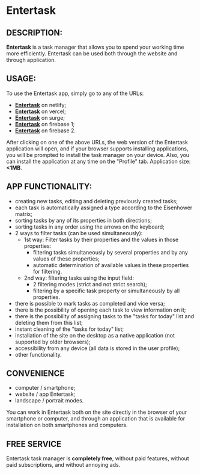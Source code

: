 # Entertask

## DESCRIPTION:

**Entertask** is a task manager that allows you to spend your working time more efficiently. Entertask can be used both through the website and through application.

## USAGE:

To use the Entertask app, simply go to any of the URLs:

- **[Entertask](https://entertask.netlify.app/)** on netlify;
- **[Entertask](https://entertask.vercel.app/)** on vercel;
- **[Entertask](https://entertask.surge.sh/)** on surge;
- **[Entertask](https://entertask-app.web.app/)** on firebase 1;
- **[Entertask](https://entertask-app.firebaseapp.com/)** on firebase 2.

After clicking on one of the above URLs, the web version of the Entertask application will open, and if your browser supports installing applications, you will be prompted to install the task manager on your device. Also, you can install the application at any time on the "Profile" tab. Application size: **<1MB**.

## APP FUNCTIONALITY:

- creating new tasks, editing and deleting previously created tasks;
- each task is automatically assigned a type according to the Eisenhower matrix;
- sorting tasks by any of its properties in both directions;
- sorting tasks in any order using the arrows on the keyboard;
- 2 ways to filter tasks (can be used simultaneously):
  - 1st way: Filter tasks by their properties and the values in those properties:
    - filtering tasks simultaneously by several properties and by any values of these properties;
    - automatic determination of available values in these properties for filtering.
  - 2nd way: filtering tasks using the input field:
    - 2 filtering modes (strict and not strict search);
    - filtering by a specific task property or simultaneously by all properties.
- there is possible to mark tasks as completed and vice versa;
- there is the possibility of opening each task to view information on it;
- there is the possibility of assigning tasks to the "tasks for today" list and deleting them from this list;
- instant cleaning of the "tasks for today" list;
- installation of the site on the desktop as a native application (not supported by older browsers);
- accessibility from any device (all data is stored in the user profile);
- other functionality.

## CONVENIENCE

- computer / smartphone;
- website / app Entertask;
- landscape / portrait modes.

You can work in Entertask both on the site directly in the browser of your smartphone or computer, and through an application that is available for installation on both smartphones and computers.

## FREE SERVICE

Entertask task manager is **completely free**, without paid features, without paid subscriptions, and without annoying ads.
